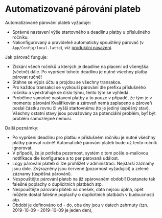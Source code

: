 # Automatizované párování plateb

Automatizované párování plateb vyžaduje:
 - Správné nastavení výše startovného a deadlinu platby u příslušného ročníku.
 - Nakonfigurovaný a pravidelně automaticky spouštěný párovač (v `App/Config/local.latte`), viz [produkční nasazení](ProductionDeploy.md).
 

Jak párovač funguje:
 - Získání všech ročníků u kterých je deadline na placení od včerejška (včetně) dále. Po vypršení tohoto deadlinu je nutné všechny platby párovat ručně!
 - Stáhne se výpis účtu a projdou se všechny transakce.
 - Pro každou transakci se vyzkouší párování dle prefixu příslušného ročníku a vyextrahuje se číslo týmu, tento tým se vyhledá.
 - Proběhne samotné nastavení platby a to pouze v případě, že tým je v momentu párování Kvalifikován a zároveň nemá zaplaceno a zároveň poslal částku rovnu či vyšší startovnému (to je jediný úspěšný stav).
   Všechny ostatní stavy jsou považovány za potenciální problém, byť být problém samozřejmě nemusí.

Další poznámky:
 - Po vypršení deadlinu pro platbu v příslušném ročníku je nutné všechny platby párovat ručně! Automatické párování plateb bude už tento ročník ignorovat.
 - V případě, že je potřeba pozornost, systém o tom pošle e-mailovou notifikace dle konfigurace a to per párovaná událost.
 - Logy párování plateb si lze prohlížet v administraci. Nejstarší záznamy jsou dole. Zvýrazněny jsou červené (pozornost vyžadující) a zelené záznamy (úspěšná párování).
 - Nespouštějte párování plateb na již spárovaném období! Dostanete tak falešné poplachy o duplicitních platbách atp.
 - Nespouštějte párování plateb na dnešek, data nejsou úplná, opět můžete dostat falešné poplachy o duplicitních platbách v budoucnosti atp.
 - Období je definováno od - do, oba dny jsou v datech zahrnuty (tzn. 2019-10-09 - 2019-10-09 je jeden den),
